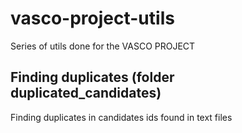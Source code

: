 # vasco-project-utils

Series of utils done for the VASCO PROJECT

## Finding duplicates (folder duplicated_candidates)

Finding duplicates in candidates ids found in text files